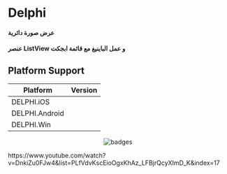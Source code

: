 # Delphi

####  عرض صورة دائرية
#### عنصر ListView و عمل الباينيغ مع قائمة ابجكت

## Platform Support

|Platform|Version|
| ------------------- | :------------------: |
|DELPHI.iOS|
|DELPHI.Android|
|DELPHI.Win|


<p align="center">
  <img src="https://i.imgur.com/LJ85DLZ.png" alt="badges" style="margin:auto">
</p>


<p>
  https://www.youtube.com/watch?v=DnkiZu0FJw4&list=PLfVdvKscEioOgxKhAz_LFBjrQcyXImD_K&index=17
</p>
